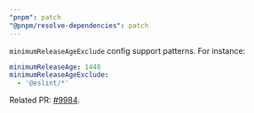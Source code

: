 ```yaml
---
"pnpm": patch
"@pnpm/resolve-dependencies": patch
---
```


`minimumReleaseAgeExclude` config support patterns. For instance:

```yaml
minimumReleaseAge: 1440
minimumReleaseAgeExclude:
  - '@eslint/*'
```

Related PR: [#9984](https://github.com/pnpm/pnpm/pull/9984).
